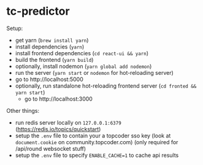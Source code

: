 # tc-predictor

Setup:
- get yarn (`brew install yarn`)
- install dependencies (`yarn`)
- install frontend dependencies (`cd react-ui && yarn`)
- build the frontend (`yarn build`)
- optionally, install nodemon (`yarn global add nodemon`)
- run the server (`yarn start` or `nodemon` for hot-reloading server)
- go to http://localhost:5000
- optionally, run standalone hot-reloading frontend server (`cd fronted && yarn start`)
  - go to http://localhost:3000

Other things:
- run redis server locally on `127.0.0.1:6379` (https://redis.io/topics/quickstart)
- setup the `.env` file to contain your a topcoder sso key (look at `document.cookie` on community.topcoder.com) (only required for /api/round websocket stuff)
- setup the `.env` file to specify `ENABLE_CACHE=1` to cache api results
